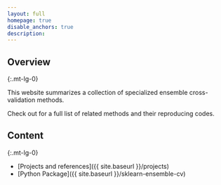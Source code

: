 ```yaml
---
layout: full
homepage: true
disable_anchors: true
description: 
---
```







<div class="row">
<div class="col-lg-6" markdown="1">

## Overview
{:.mt-lg-0}

This website summarizes a collection of specialized ensemble cross-validation methods.

Check out  for a full list of related methods and their reproducing codes.


</div>
<div class="col-lg-6" markdown="1">

## Content
{:.mt-lg-0}

- [Projects and references]({{ site.baseurl }}/projects)
- [Python Package]({{ site.baseurl }}/sklearn-ensemble-cv)


</div>
</div>

